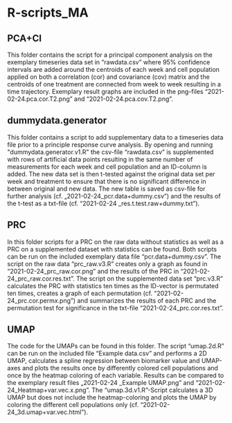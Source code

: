 # R-scripts_MA

## PCA+CI 
This folder contains the script for a principal component analysis on the exemplary timeseries data set in “rawdata.csv” where 95% confidence intervals are added around the centroids of each week and cell population applied on both a correlation (cor) and covariance (cov) matrix and the centroids of one treatment are connected from week to week resulting in a time trajectory. Exemplary result graphs are included in the png-files “2021-02-24.pca.cor.T2.png” and “2021-02-24.pca.cov.T2.png”.
## dummydata.generator
This folder contains a script to add supplementary data to a timeseries data file prior to a principle response curve analysis. By opening and running "dummydata.generator.v1.R" the csv-file “rawdata.csv” is supplemented with rows of artificial data points resulting in the same number of measurements for each week and cell population and an ID-column is added. The new data set is then t-tested against the original data set per week and treatment to ensure that there is no significant difference in between original and new data. The new table is saved as csv-file for further analysis (cf. „2021-02-24_pcr.data+dummy.csv”) and the results of the t-test as a txt-file (cf. “2021-02-24 _res.t.test.raw+dummy.txt”).
## PRC
In this folder scripts for a PRC on the raw data without statistics as well as a PRC on a supplemented dataset with statistics can be found. Both scripts can be run on the included exemplary data file “pcr.data+dummy.csv”. The script on the raw data “prc_raw.v3.R” creates only a graph as found in “2021-02-24_prc_raw.cor.png” and the results of the PRC in “2021-02-24_prc_raw.cor.res.txt”. The script on the supplemented data set “prc.v3.R” calculates the PRC with statistics ten times as the ID-vector is permutated ten times, creates a graph of each permutation (cf. “2021-02-24_prc.cor.perm<I>x</I>.png”) and summarizes the results of each PRC and the permutation test for significance in the txt-file “2021-02-24_prc.cor.res.txt”. 
## UMAP
The code for the UMAPs can be found in this folder. The script “umap.2d.R” can be run on the included file “Example data.csv” and performs a 2D UMAP, calculates a spline regression between biomarker value  and UMAP-axes and plots the results once by differently colored cell populations and once by the heatmap coloring of each variable. Results can be compared to the exemplary result files „2021-02-24 _Example UMAP.png” and “2021-02-24_Heatmap+var.vec.x.png”. The “umap.3d.v1.R”-Script calculates a 3D UMAP but does not include the heatmap-coloring and plots the UMAP by coloring the different cell populations only (cf. “2021-02-24_3d.umap+var.vec.html”).
